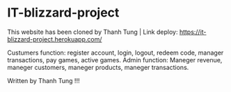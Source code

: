 ﻿# IT-blizzard-project
 This website has been cloned by Thanh Tung | Link deploy: https://it-blizzard-project.herokuapp.com/
 
 Custumers function: register account, login, logout, redeem code, manager transactions, pay games, active games.
 Admin function: Maneger revenue, maneger customers, maneger products, maneger transactions.

Written by Thanh Tung !!!
